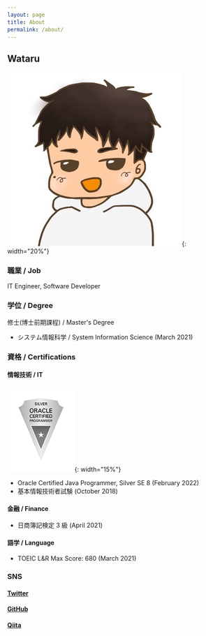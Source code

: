 ```yaml
---
layout: page
title: About
permalink: /about/
---
```


## Wataru

![Wataru](assets/images/wataru.jpg){: width="20%"}

### 職業 / Job

IT Engineer, Software Developer

### 学位 / Degree

修士(博士前期課程) / Master's Degree

- システム情報科学 / System Information Science (March 2021)

### 資格 / Certifications

#### 情報技術 / IT

![JavaSilver](assets/images/JapanCert-OCP-Silver.gif){: width="15%"}

- Oracle Certified Java Programmer, Silver SE 8 (February 2022)
- 基本情報技術者試験 (October 2018)

#### 金融 / Finance

- 日商簿記検定 3 級 (April 2021)

#### 語学 / Language

- TOEIC L&R Max Score: 680 (March 2021)

### SNS

#### [Twitter](https://twitter.com/wataruxun)

#### [GitHub](https://github.com/wataruxun)

#### [Qiita](https://qiita.com/wataruxun)
